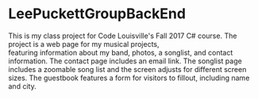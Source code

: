 # LeePuckettGroupBackEnd
This is my class project for Code Louisville's Fall 2017 C# course. The project is a web page for my musical projects,  
featuring information about my band, photos, a songlist, and contact information. 
The contact page includes an email link. The songlist page includes a zoomable song list and the screen adjusts for different screen sizes.
The guestbook features a form for visitors to fillout, including name and city.
